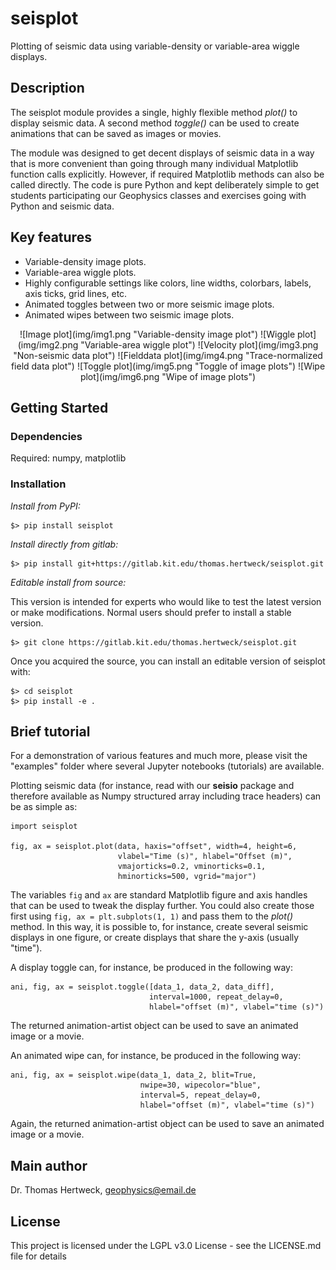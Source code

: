 # seisplot

Plotting of seismic data using variable-density or variable-area wiggle displays.

## Description

The seisplot module provides a single, highly flexible method *plot()* to
display seismic data. A second method *toggle()* can be used to create
animations that can be saved as images or movies.

The module was designed to get decent displays of seismic data in a way that
is more convenient than going through many individual Matplotlib function calls
explicitly. However, if required Matplotlib methods can also be called directly.
The code is pure Python and kept deliberately simple to get students
participating our Geophysics classes and exercises going with Python and
seismic data.

## Key features

* Variable-density image plots.
* Variable-area wiggle plots.
* Highly configurable settings like colors, line widths, colorbars, labels,
  axis ticks, grid lines, etc.
* Animated toggles between two or more seismic image plots.
* Animated wipes between two seismic image plots.

<p align="center">
![Image plot](img/img1.png "Variable-density image plot")
![Wiggle plot](img/img2.png "Variable-area wiggle plot")
![Velocity plot](img/img3.png "Non-seismic data plot")
![Fielddata plot](img/img4.png "Trace-normalized field data plot")
![Toggle plot](img/img5.png "Toggle of image plots")
![Wipe plot](img/img6.png "Wipe of image plots")

</p>

## Getting Started

### Dependencies

Required: numpy, matplotlib

### Installation

*Install from PyPI:*

```
$> pip install seisplot
```

*Install directly from gitlab:*

```
$> pip install git+https://gitlab.kit.edu/thomas.hertweck/seisplot.git
```

*Editable install from source:*

This version is intended for experts who would like to test the latest
version or make modifications. Normal users should prefer to install a
stable version.

```
$> git clone https://gitlab.kit.edu/thomas.hertweck/seisplot.git
```

Once you acquired the source, you can install an editable version of seisplot
with:

```
$> cd seisplot
$> pip install -e .
```

## Brief tutorial

For a demonstration of various features and much more, please visit the
"examples" folder where several Jupyter notebooks (tutorials) are available.

Plotting seismic data (for instance, read with our __seisio__ package and
therefore available as Numpy structured array including trace headers) can be
as simple as:

```
import seisplot

fig, ax = seisplot.plot(data, haxis="offset", width=4, height=6,
                        vlabel="Time (s)", hlabel="Offset (m)",
                        vmajorticks=0.2, vminorticks=0.1,
                        hminorticks=500, vgrid="major")
```
The variables `fig` and `ax` are standard Matplotlib figure and axis handles
that can be used to tweak the display further. You could also create those
first using `fig, ax = plt.subplots(1, 1)` and pass them to the *plot()* method.
In this way, it is possible to, for instance, create several seismic displays
in one figure, or create displays that share the y-axis (usually "time").

A display toggle can, for instance, be produced in the following way:

```
ani, fig, ax = seisplot.toggle([data_1, data_2, data_diff],
                               interval=1000, repeat_delay=0,
                               hlabel="offset (m)", vlabel="time (s)")
```
The returned animation-artist object can be used to save an animated image
or a movie.

An animated wipe can, for instance, be produced in the following way:

```
ani, fig, ax = seisplot.wipe(data_1, data_2, blit=True,
                             nwipe=30, wipecolor="blue",
                             interval=5, repeat_delay=0,
                             hlabel="offset (m)", vlabel="time (s)")
```
Again, the returned animation-artist object can be used to save an animated
image or a movie.

## Main author

Dr. Thomas Hertweck, geophysics@email.de

## License

This project is licensed under the LGPL v3.0 License - see the LICENSE.md
file for details

